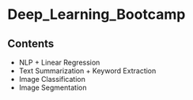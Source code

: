 # Deep_Learning_Bootcamp

## Contents
+ NLP + Linear Regression
+ Text Summarization + Keyword Extraction
+ Image Classification
+ Image Segmentation

